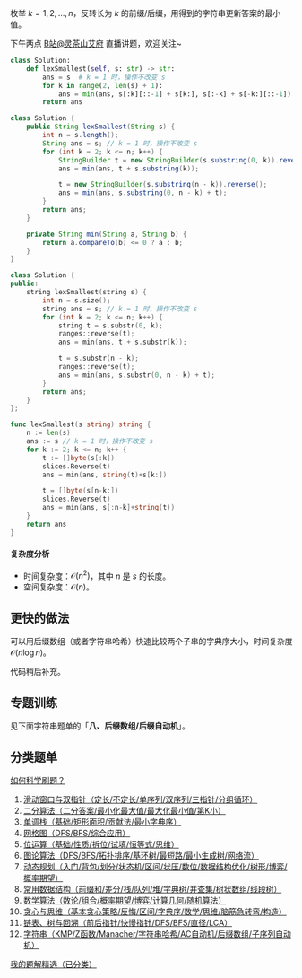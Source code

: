 枚举 $k=1,2,\ldots,n$，反转长为 $k$ 的前缀/后缀，用得到的字符串更新答案的最小值。

下午两点 [B站@灵茶山艾府](https://space.bilibili.com/206214) 直播讲题，欢迎关注~

```py [sol-Python3]
class Solution:
    def lexSmallest(self, s: str) -> str:
        ans = s  # k = 1 时，操作不改变 s
        for k in range(2, len(s) + 1):
            ans = min(ans, s[:k][::-1] + s[k:], s[:-k] + s[-k:][::-1])
        return ans
```

```java [sol-Java]
class Solution {
    public String lexSmallest(String s) {
        int n = s.length();
        String ans = s; // k = 1 时，操作不改变 s
        for (int k = 2; k <= n; k++) {
            StringBuilder t = new StringBuilder(s.substring(0, k)).reverse();
            ans = min(ans, t + s.substring(k));

            t = new StringBuilder(s.substring(n - k)).reverse();
            ans = min(ans, s.substring(0, n - k) + t);
        }
        return ans;
    }

    private String min(String a, String b) {
        return a.compareTo(b) <= 0 ? a : b;
    }
}
```

```cpp [sol-C++]
class Solution {
public:
    string lexSmallest(string s) {
        int n = s.size();
        string ans = s; // k = 1 时，操作不改变 s
        for (int k = 2; k <= n; k++) {
            string t = s.substr(0, k);
            ranges::reverse(t);
            ans = min(ans, t + s.substr(k));

            t = s.substr(n - k);
            ranges::reverse(t);
            ans = min(ans, s.substr(0, n - k) + t);
        }
        return ans;
    }
};
```

```go [sol-Go]
func lexSmallest(s string) string {
	n := len(s)
	ans := s // k = 1 时，操作不改变 s
	for k := 2; k <= n; k++ {
		t := []byte(s[:k])
		slices.Reverse(t)
		ans = min(ans, string(t)+s[k:])

		t = []byte(s[n-k:])
		slices.Reverse(t)
		ans = min(ans, s[:n-k]+string(t))
	}
	return ans
}
```

#### 复杂度分析

- 时间复杂度：$\mathcal{O}(n^2)$，其中 $n$ 是 $s$ 的长度。
- 空间复杂度：$\mathcal{O}(n)$。

## 更快的做法

可以用后缀数组（或者字符串哈希）快速比较两个子串的字典序大小，时间复杂度 $\mathcal{O}(n\log n)$。

代码稍后补充。

## 专题训练

见下面字符串题单的「**八、后缀数组/后缀自动机**」。

## 分类题单

[如何科学刷题？](https://leetcode.cn/circle/discuss/RvFUtj/)

1. [滑动窗口与双指针（定长/不定长/单序列/双序列/三指针/分组循环）](https://leetcode.cn/circle/discuss/0viNMK/)
2. [二分算法（二分答案/最小化最大值/最大化最小值/第K小）](https://leetcode.cn/circle/discuss/SqopEo/)
3. [单调栈（基础/矩形面积/贡献法/最小字典序）](https://leetcode.cn/circle/discuss/9oZFK9/)
4. [网格图（DFS/BFS/综合应用）](https://leetcode.cn/circle/discuss/YiXPXW/)
5. [位运算（基础/性质/拆位/试填/恒等式/思维）](https://leetcode.cn/circle/discuss/dHn9Vk/)
6. [图论算法（DFS/BFS/拓扑排序/基环树/最短路/最小生成树/网络流）](https://leetcode.cn/circle/discuss/01LUak/)
7. [动态规划（入门/背包/划分/状态机/区间/状压/数位/数据结构优化/树形/博弈/概率期望）](https://leetcode.cn/circle/discuss/tXLS3i/)
8. [常用数据结构（前缀和/差分/栈/队列/堆/字典树/并查集/树状数组/线段树）](https://leetcode.cn/circle/discuss/mOr1u6/)
9. [数学算法（数论/组合/概率期望/博弈/计算几何/随机算法）](https://leetcode.cn/circle/discuss/IYT3ss/)
10. [贪心与思维（基本贪心策略/反悔/区间/字典序/数学/思维/脑筋急转弯/构造）](https://leetcode.cn/circle/discuss/g6KTKL/)
11. [链表、树与回溯（前后指针/快慢指针/DFS/BFS/直径/LCA）](https://leetcode.cn/circle/discuss/K0n2gO/)
12. [字符串（KMP/Z函数/Manacher/字符串哈希/AC自动机/后缀数组/子序列自动机）](https://leetcode.cn/circle/discuss/SJFwQI/)

[我的题解精选（已分类）](https://github.com/EndlessCheng/codeforces-go/blob/master/leetcode/SOLUTIONS.md)
